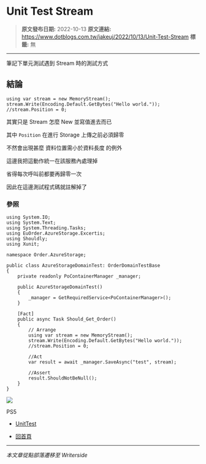 # Unit Test Stream

> **原文發布日期:** 2022-10-13
> **原文連結:** https://www.dotblogs.com.tw/jakeuj/2022/10/13/Unit-Test-Stream
> **標籤:** 無

---

筆記下單元測試遇到 Stream 時的測試方式

## 結論

```
using var stream = new MemoryStream();
stream.Write(Encoding.Default.GetBytes("Hello world."));
//stream.Position = 0;
```

其實只是 Stream 怎麼 New 並寫值進去而已

其中 `Position` 在進行 Storage 上傳之前必須歸零

不然會出現甚麼 資料位置需小於資料長度 的例外

這邊我把這動作統一在該服務內處理掉

省得每次呼叫前都要再歸零一次

因此在這邊測試程式碼就註解掉了

### 參照

```
using System.IO;
using System.Text;
using System.Threading.Tasks;
using EuOrder.AzureStorage.Excertis;
using Shouldly;
using Xunit;

namespace Order.AzureStorage;

public class AzureStorageDomainTest: OrderDomainTestBase
{
    private readonly PoContainerManager _manager;

    public AzureStorageDomainTest()
    {
        _manager = GetRequiredService<PoContainerManager>();
    }

    [Fact]
    public async Task Should_Get_Order()
    {
        // Arrange
        using var stream = new MemoryStream();
        stream.Write(Encoding.Default.GetBytes("Hello world."));
        //stream.Position = 0;

        //Act
        var result = await _manager.SaveAsync("test", stream);

        //Assert
        result.ShouldNotBeNull();
    }
}
```

![](https://card.psnprofiles.com/1/jakeuj.png)

PS5

* [UnitTest](/jakeuj/Tags?qq=UnitTest)

* [回首頁](/jakeuj)

---

*本文章從點部落遷移至 Writerside*

